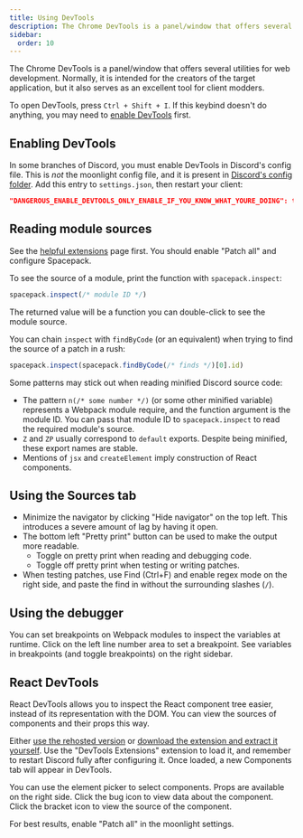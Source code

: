 ```yaml
---
title: Using DevTools
description: The Chrome DevTools is a panel/window that offers several utilities for web development. Normally, it is intended for the creators of the target application, but it also serves as an excellent tool for client modders.
sidebar:
  order: 10
---
```


The Chrome DevTools is a panel/window that offers several utilities for web development. Normally, it is intended for the creators of the target application, but it also serves as an excellent tool for client modders.

To open DevTools, press `Ctrl + Shift + I`. If this keybind doesn't do anything, you may need to [enable DevTools](#enabling-devtools) first.

## Enabling DevTools

In some branches of Discord, you must enable DevTools in Discord's config file. This is *not* the moonlight config file, and it is present in [Discord's config folder](/using/crash-recovery#finding-discords-logs). Add this entry to `settings.json`, then restart your client:

```json
"DANGEROUS_ENABLE_DEVTOOLS_ONLY_ENABLE_IF_YOU_KNOW_WHAT_YOURE_DOING": true
```

## Reading module sources

See the [helpful extensions](/ext-dev/helpful-exts) page first. You should enable "Patch all" and configure Spacepack.

To see the source of a module, print the function with `spacepack.inspect`:

```js
spacepack.inspect(/* module ID */)
```

The returned value will be a function you can double-click to see the module source.

You can chain `inspect` with `findByCode` (or an equivalent) when trying to find the source of a patch in a rush:

```js
spacepack.inspect(spacepack.findByCode(/* finds */)[0].id)
```

Some patterns may stick out when reading minified Discord source code:

- The pattern `n(/* some number */)` (or some other minified variable) represents a Webpack module require, and the function argument is the module ID. You can pass that module ID to `spacepack.inspect` to read the required module's source.
- `Z` and `ZP` usually correspond to `default` exports. Despite being minified, these export names are stable.
- Mentions of `jsx` and `createElement` imply construction of React components.

## Using the Sources tab

- Minimize the navigator by clicking "Hide navigator" on the top left. This introduces a severe amount of lag by having it open.
- The bottom left "Pretty print" button can be used to make the output more readable.
  - Toggle on pretty print when reading and debugging code.
  - Toggle off pretty print when testing or writing patches.
- When testing patches, use Find (Ctrl+F) and enable regex mode on the right side, and paste the find in without the surrounding slashes (`/`).

## Using the debugger

You can set breakpoints on Webpack modules to inspect the variables at runtime. Click on the left line number area to set a breakpoint. See variables in breakpoints (and toggle breakpoints) on the right sidebar.

## React DevTools

React DevTools allows you to inspect the React component tree easier, instead of its representation with the DOM. You can view the sources of components and their props this way.

Either [use the rehosted version](https://moon.light.pm/files/reactdevtools.zip) or [download the extension and extract it yourself](https://react.dev/learn/react-developer-tools). Use the "DevTools Extensions" extension to load it, and remember to restart Discord fully after configuring it. Once loaded, a new Components tab will appear in DevTools.

You can use the element picker to select components. Props are available on the right side. Click the bug icon to view data about the component. Click the bracket icon to view the source of the component.

For best results, enable "Patch all" in the moonlight settings.
